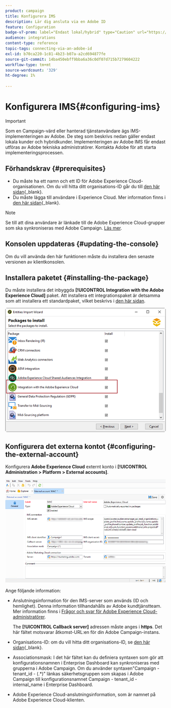 ```yaml
---
product: campaign
title: Konfigurera IMS
description: Lär dig ansluta via en Adobe ID
feature: Configuration
badge-v7-prem: label="Endast lokal/hybrid" type="Caution" url="https://experienceleague.adobe.com/docs/campaign-classic/using/installing-campaign-classic/architecture-and-hosting-models/hosting-models-lp/hosting-models.html?lang=sv" tooltip="Gäller endast lokala och hybrida driftsättningar"
audience: integrations
content-type: reference
topic-tags: connecting-via-an-adobe-id
exl-id: b70ca220-1c81-4b23-b07a-a2cd694877fe
source-git-commit: 14ba450ebff9bba6a36c0df07d715b7279604222
workflow-type: tm+mt
source-wordcount: '329'
ht-degree: 1%

---
```


# Konfigurera IMS{#configuring-ims}

>[!IMPORTANT]
>
>Som en Campaign-värd eller hanterad tjänstanvändare ägs IMS-implementeringen av Adobe. De steg som beskrivs nedan gäller endast lokala kunder och hybridkunder.
> Implementeringen av Adobe IMS får endast utföras av Adobe tekniska administratörer. Kontakta Adobe för att starta implementeringsprocessen.

## Förhandskrav {#prerequisites}

* Du måste ha ett namn och ett ID för Adobe Experience Cloud-organisationen. Om du vill hitta ditt organisations-ID går du till [den här sidan](https://experienceleague.adobe.com/docs/core-services/interface/administration/organizations.html?lang=sv){_blank}.
* Du måste lägga till användare i Experience Cloud. Mer information finns i [den här sidan](https://experienceleague.adobe.com/docs/core-services/interface/administration/admin-getting-started.html){_blank}.

>[!NOTE]
>
>Se till att dina användare är länkade till de Adobe Experience Cloud-grupper som ska synkroniseras med Adobe Campaign. [Läs mer](#configuring-the-external-account).

## Konsolen uppdateras {#updating-the-console}

Om du vill använda den här funktionen måste du installera den senaste versionen av klientkonsolen.

## Installera paketet {#installing-the-package}

Du måste installera det inbyggda **[!UICONTROL Integration with the Adobe Experience Cloud]** paket. Att installera ett integrationspaket är detsamma som att installera ett standardpaket, vilket beskrivs i [den här sidan](../../installation/using/installing-campaign-standard-packages.md).

![](assets/ims_6.png)

## Konfigurera det externa kontot {#configuring-the-external-account}

Konfigurera **Adobe Experience Cloud** externt konto i **[!UICONTROL Administration > Platform > External accounts]**.

![](assets/ims_5.png)

Ange följande information:

* Anslutningsinformation för den IMS-server som används (ID och hemlighet). Denna information tillhandahålls av Adobe kundtjänstteam. Mer information finns i [Frågor och svar för Adobe Experience Cloud-administratörer](https://experienceleague.adobe.com/docs/core-services/interface/manage-users-and-products/faq.html).

  The **[!UICONTROL Callback server]** adressen måste anges i **https**. Det här fältet motsvarar åtkomst-URL:en för din Adobe Campaign-instans.

* Organisations-ID: om du vill hitta ditt organisations-ID, se [den här sidan](https://experienceleague.adobe.com/docs/core-services/interface/administration/organizations.html?lang=sv){_blank}.

* Associationsmask: I det här fältet kan du definiera syntaxen som gör att konfigurationsnamnen i Enterprise Dashboard kan synkroniseras med grupperna i Adobe Campaign. Om du använder syntaxen&quot;Campaign - tenant_id - (.&#42;)&quot; länkas säkerhetsgruppen som skapas i Adobe Campaign till konfigurationsnamnet Campaign - tenant_id - internal_name i Enterprise Dashboard.

* Adobe Experience Cloud-anslutningsinformation, som är namnet på Adobe Experience Cloud-klienten.
